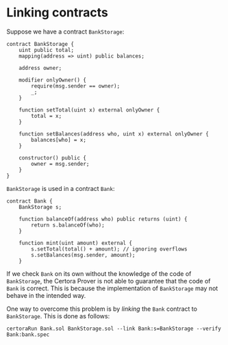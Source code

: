# Linking contracts

Suppose we have a contract `BankStorage`:

```text
contract BankStorage {
    uint public total;
    mapping(address => uint) public balances;
    
    address owner;
    
    modifier onlyOwner() {
        require(msg.sender == owner);
        _;
    }
    
    function setTotal(uint x) external onlyOwner {
        total = x;
    }
    
    function setBalances(address who, uint x) external onlyOwner {
        balances[who] = x;
    }
    
    constructor() public {
        owner = msg.sender;
    }
}
```

`BankStorage` is used in a contract `Bank`:

```text
contract Bank {
    BankStorage s;
    
    function balanceOf(address who) public returns (uint) {
        return s.balanceOf(who);
    }
    
    function mint(uint amount) external {
        s.setTotal(total() + amount); // ignoring overflows
        s.setBalances(msg.sender, amount);
    }
```

If we check `Bank` on its own without the knowledge of the code of `BankStorage`, the Certora Prover is not able to guarantee that the code of `Bank` is correct. This is because the implementation of `BankStorage` may not behave in the intended way.

One way to overcome this problem is by _linking_ the `Bank` contract to `BankStorage`. This is done as follows:

```text
certoraRun Bank.sol BankStorage.sol --link Bank:s=BankStorage --verify Bank:bank.spec
```

